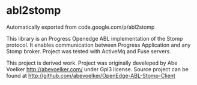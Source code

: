 # abl2stomp
Automatically exported from code.google.com/p/abl2stomp

This library is an Progress Openedge ABL implementation of the Stomp protocol. It enables communication between Progress Application and any Stomp broker. Project was tested with ActiveMq and Fuse servers.

This project is derived work. Project was originally develeped by Abe Voelker http://abevoelker.com/ under Gpl3 license. Source project can be found at http://github.com/abevoelker/OpenEdge-ABL-Stomp-Client
